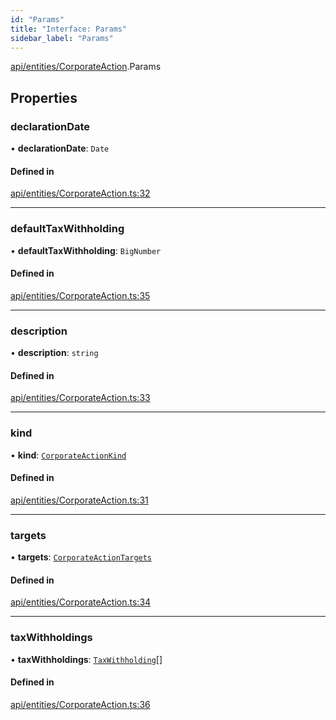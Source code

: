 ```yaml
---
id: "Params"
title: "Interface: Params"
sidebar_label: "Params"
---
```


[api/entities/CorporateAction](../../../../../modules/API/Entities/CorporateAction/CorporateAction.md).Params

## Properties

### declarationDate

• **declarationDate**: `Date`

#### Defined in

[api/entities/CorporateAction.ts:32](https://github.com/PolymeshAssociation/polymesh-sdk/blob/adcc38781/src/api/entities/CorporateAction.ts#L32)

___

### defaultTaxWithholding

• **defaultTaxWithholding**: `BigNumber`

#### Defined in

[api/entities/CorporateAction.ts:35](https://github.com/PolymeshAssociation/polymesh-sdk/blob/adcc38781/src/api/entities/CorporateAction.ts#L35)

___

### description

• **description**: `string`

#### Defined in

[api/entities/CorporateAction.ts:33](https://github.com/PolymeshAssociation/polymesh-sdk/blob/adcc38781/src/api/entities/CorporateAction.ts#L33)

___

### kind

• **kind**: [`CorporateActionKind`](../../../../../enums/API/Entities/CorporateActionBase/Types/CorporateActionKind/CorporateActionKind.md)

#### Defined in

[api/entities/CorporateAction.ts:31](https://github.com/PolymeshAssociation/polymesh-sdk/blob/adcc38781/src/api/entities/CorporateAction.ts#L31)

___

### targets

• **targets**: [`CorporateActionTargets`](../../CorporateActionBase/Types/CorporateActionTargets/CorporateActionTargets.md)

#### Defined in

[api/entities/CorporateAction.ts:34](https://github.com/PolymeshAssociation/polymesh-sdk/blob/adcc38781/src/api/entities/CorporateAction.ts#L34)

___

### taxWithholdings

• **taxWithholdings**: [`TaxWithholding`](../../CorporateActionBase/Types/TaxWithholding/TaxWithholding.md)[]

#### Defined in

[api/entities/CorporateAction.ts:36](https://github.com/PolymeshAssociation/polymesh-sdk/blob/adcc38781/src/api/entities/CorporateAction.ts#L36)
